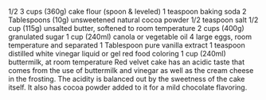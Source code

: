  1/2 3 cups (360g) cake flour (spoon & leveled)
 1 teaspoon baking soda
 2 Tablespoons (10g) unsweetened natural cocoa powder
 1/2 teaspoon salt
 1/2 cup (115g) unsalted butter, softened to room temperature
 2 cups (400g) granulated sugar
 1 cup (240ml) canola or vegetable oil
 4 large eggs, room temperature and separated
 1 Tablespoon pure vanilla extract
 1 teaspoon distilled white vinegar
 liquid or gel red food coloring
 1 cup (240ml) buttermilk, at room temperature
Red velvet cake has an acidic taste that comes from the use of buttermilk and vinegar as well as the cream cheese in the frosting. The acidity is balanced out by the sweetness of the cake itself. It also has cocoa powder added to it for a mild chocolate flavoring.

